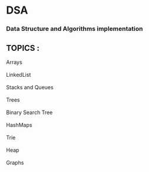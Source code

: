 # DSA
### Data Structure and Algorithms implementation<br/>

## TOPICS :<br/>

Arrays<br/>
<br/>
LinkedList<br/>
<br/>
Stacks and Queues<br/>
<br/>
Trees<br/>
<br/>
Binary Search Tree<br/>
<br/>
HashMaps<br/>
<br/>
Trie<br/>
<br/>
Heap<br/>
<br/>
Graphs<br/>
<br/>
